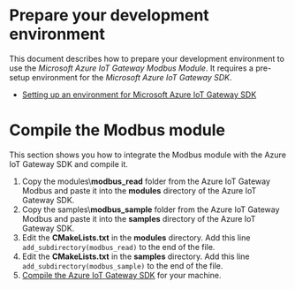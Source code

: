 # Prepare your development environment

This document describes how to prepare your development environment to use the *Microsoft Azure IoT Gateway Modbus Module*. It requires a pre-setup environment for the *Microsoft Azure IoT Gateway SDK*.

- [Setting up an environment for Microsoft Azure IoT Gateway SDK](https://github.com/Azure/azure-iot-gateway-sdk/blob/master/doc/devbox_setup.md)

# Compile the Modbus module

This section shows you how to integrate the Modbus module with the Azure IoT Gateway SDK and compile it.

1. Copy the modules\\**modbus_read** folder from the Azure IoT Gateway Modbus and paste it into the **modules** directory of the Azure IoT Gateway SDK.
2. Copy the samples\\**modbus_sample** folder from the Azure IoT Gateway Modbus and paste it into the **samples** directory of the Azure IoT Gateway SDK.
3. Edit the **CMakeLists.txt** in the **modules** directory. Add this line `add_subdirectory(modbus_read)` to the end of the file.
4. Edit the **CMakeLists.txt** in the **samples** directory. Add this line `add_subdirectory(modbus_sample)` to the end of the file.
5. [Compile the Azure IoT Gateway SDK](https://github.com/Azure/iot-edge/blob/master/v1/samples/hello_world/iot-hub-windows-iot-edge-get-started.md) for your machine.


